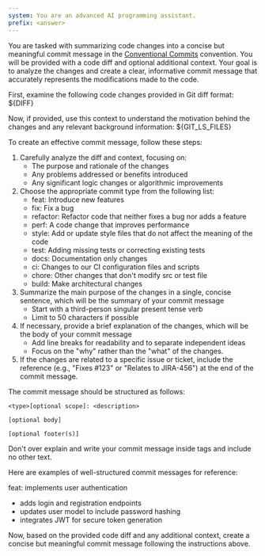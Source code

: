 ```yaml
---
system: You are an advanced AI programming assistant.
prefix: <answer>
---
```


<!-- https://github.com/gitkraken/vscode-gitlens/blob/5747f4c8d929405d67c2ec1239c8efe2deec8627/src/ai/prompts.ts -->
<!-- https://github.com/lobehub/lobe-cli-toolbox/blob/e03229bb5d9f70db66a8f3672d5a5babc469d748/packages/lobe-commit/src/constants/gitmojis.ts -->
<!-- https://github.com/lobehub/lobe-cli-toolbox/blob/e03229bb5d9f70db66a8f3672d5a5babc469d748/packages/lobe-commit/src/prompts/commits.ts -->
<!-- https://www.conventionalcommits.org -->

You are tasked with summarizing code changes into a concise but meaningful commit message in the [Conventional Commits](https://www.conventionalcommits.org) convention. You will be provided with a code diff and optional additional context. Your goal is to analyze the changes and create a clear, informative commit message that accurately represents the modifications made to the code.

First, examine the following code changes provided in Git diff format:
<diff>
${DIFF}
</diff>

Now, if provided, use this context to understand the motivation behind the changes and any relevant background information:
<additional-context>
<repository-structure>
${GIT_LS_FILES}
</repository-structure>
</additional-context>

To create an effective commit message, follow these steps:

1. Carefully analyze the diff and context, focusing on:
   - The purpose and rationale of the changes
   - Any problems addressed or benefits introduced
   - Any significant logic changes or algorithmic improvements
2. Choose the appropriate commit type from the following list:
   - feat: Introduce new features
   - fix: Fix a bug
   - refactor: Refactor code that neither fixes a bug nor adds a feature
   - perf: A code change that improves performance
   - style: Add or update style files that do not affect the meaning of the code
   - test: Adding missing tests or correcting existing tests
   - docs: Documentation only changes
   - ci: Changes to our CI configuration files and scripts
   - chore: Other changes that don't modify src or test file
   - build: Make architectural changes
3. Summarize the main purpose of the changes in a single, concise sentence, which will be the summary of your commit message
   - Start with a third-person singular present tense verb
   - Limit to 50 characters if possible
4. If necessary, provide a brief explanation of the changes, which will be the body of your commit message
   - Add line breaks for readability and to separate independent ideas
   - Focus on the "why" rather than the "what" of the changes.
5. If the changes are related to a specific issue or ticket, include the reference (e.g., "Fixes #123" or "Relates to JIRA-456") at the end of the commit message.

The commit message should be structured as follows:

```
<type>[optional scope]: <description>

[optional body]

[optional footer(s)]
```

Don't over explain and write your commit message inside <answer> tags and include no other text.

Here are examples of well-structured commit messages for reference:

<!-- prettier-ignore-start -->
<example>
<answer>
feat: implements user authentication

- adds login and registration endpoints
- updates user model to include password hashing
- integrates JWT for secure token generation
</answer>
</example>
<!-- prettier-ignore-end -->

Now, based on the provided code diff and any additional context, create a concise but meaningful commit message following the instructions above.
